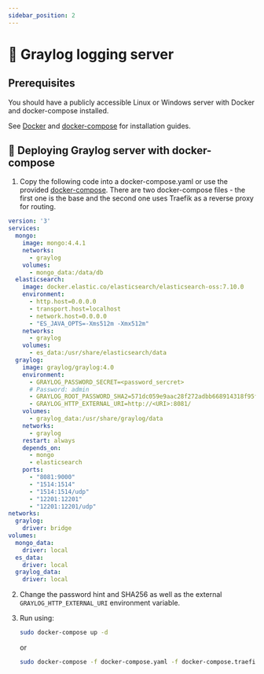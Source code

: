 ```yaml
---
sidebar_position: 2
---
```


# 📜 Graylog logging server

## Prerequisites

You should have a publicly accessible Linux or Windows server with Docker and docker-compose installed.

See [Docker](https://docs.docker.com/engine/install/) and [docker-compose](https://docs.docker.com/compose/install/)
for installation guides.

## 🏃 Deploying Graylog server with docker-compose

1. Copy the following code into a docker-compose.yaml or use the provided [docker-compose](../../docker-compose.yaml). There
   are two docker-compose files - the first one is the base and the second one uses Traefik as a reverse proxy for
   routing.

```yaml
version: '3'
services:
  mongo:
    image: mongo:4.4.1
    networks:
      - graylog
    volumes:
      - mongo_data:/data/db
  elasticsearch:
    image: docker.elastic.co/elasticsearch/elasticsearch-oss:7.10.0
    environment:
      - http.host=0.0.0.0
      - transport.host=localhost
      - network.host=0.0.0.0
      - "ES_JAVA_OPTS=-Xms512m -Xmx512m"
    networks:
      - graylog
    volumes:
      - es_data:/usr/share/elasticsearch/data
  graylog:
    image: graylog/graylog:4.0
    environment:
      - GRAYLOG_PASSWORD_SECRET=<password_sercret>
      # Password: admin
      - GRAYLOG_ROOT_PASSWORD_SHA2=571dc059e9aac28f272adbb668914318f95f2a2e98cae34d807f54710f6da8dd
      - GRAYLOG_HTTP_EXTERNAL_URI=http://<URI>:8081/
    volumes:
      - graylog_data:/usr/share/graylog/data
    networks:
      - graylog
    restart: always
    depends_on:
      - mongo
      - elasticsearch
    ports:
      - "8081:9000"
      - "1514:1514"
      - "1514:1514/udp"
      - "12201:12201"
      - "12201:12201/udp"
networks:
  graylog:
    driver: bridge
volumes:
  mongo_data:
    driver: local
  es_data:
    driver: local
  graylog_data:
    driver: local
```

2. Change the password hint and SHA256 as well as the external `GRAYLOG_HTTP_EXTERNAL_URI` environment variable.

3. Run using:

   ```bash
   sudo docker-compose up -d
   ```

   or

   ```bash
   sudo docker-compose -f docker-compose.yaml -f docker-compose.traefik.yaml up -d
   ```